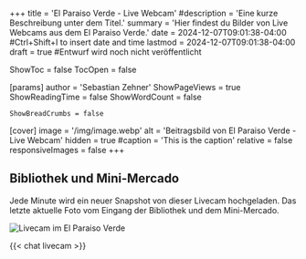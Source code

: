 +++
title = 'El Paraiso Verde - Live Webcam'
#description = 'Eine kurze Beschreibung unter dem Titel.'
summary = 'Hier findest du Bilder von Live Webcams aus dem El Paraiso Verde.'
date = 2024-12-07T09:01:38-04:00 #Ctrl+Shift+I to insert date and time
lastmod = 2024-12-07T09:01:38-04:00
draft = true #Entwurf wird noch nicht veröffentlicht

ShowToc = false
TocOpen = false

[params]
    author = 'Sebastian Zehner'
    ShowPageViews = true
    ShowReadingTime = false
    ShowWordCount = false

    ShowBreadCrumbs = false

[cover]
    image = '/img/image.webp'
    alt = 'Beitragsbild von El Paraiso Verde - Live Webcam'
    hidden = true
    #caption = 'This is the caption'
    relative = false
    responsiveImages = false
+++

## Bibliothek und Mini-Mercado

Jede Minute wird ein neuer Snapshot von dieser Livecam hochgeladen. Das letzte aktuelle Foto vom Eingang der Bibliothek und dem Mini-Mercado.

![Livecam im El Paraiso Verde](https://cdn.epv.one/cam_snapshots/epv_snapshot.jpeg)

{{< chat livecam >}}
